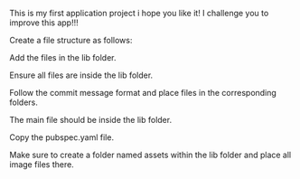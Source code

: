 This is my first application project i hope you like it!
I challenge you to improve this app!!!

Create a file structure as follows:

Add the files in the lib folder.

Ensure all files are inside the lib folder.

Follow the commit message format and place files in the corresponding folders.

The main file should be inside the lib folder.

Copy the pubspec.yaml file.

Make sure to create a folder named assets within the lib folder and place all image files there.
